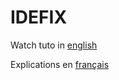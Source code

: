 IDEFIX
======

Watch tuto in [english](https://github.com/termith-anr/idefix/tree/master/readme/en)

Explications en [français](https://github.com/termith-anr/idefix/tree/master/readme/fr)